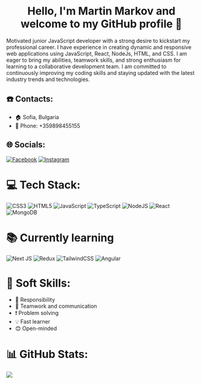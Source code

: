 <h1 align="center">Hello, I'm Martin Markov and welcome to my GitHub profile 👋 </h1>

Motivated junior JavaScript developer with a strong desire to kickstart my professional career. I have experience in creating dynamic and responsive web applications using JavaScript, React, NodeJs, HTML, and CSS.
I am eager to bring my abilities, teamwork skills, and strong enthusiasm for learning to a collaborative development team. I am committed to continuously improving my coding skills and staying updated with the latest industry trends and technologies.

## ☎️ Contacts:
- 🏠 Sofia, Bulgaria
- 📱 Phone: +359898455155

## 🌐 Socials:
[![Facebook](https://img.shields.io/badge/Facebook-%231877F2.svg?logo=Facebook&logoColor=white)](https://facebook.com/https://www.facebook.com/martin.markov3) [![Instagram](https://img.shields.io/badge/Instagram-%23E4405F.svg?logo=Instagram&logoColor=white)](https://instagram.com/https://www.instagram.com/martin.s.markov/) 

# 💻 Tech Stack:
![CSS3](https://img.shields.io/badge/css3-%231572B6.svg?style=for-the-badge&logo=css3&logoColor=white) ![HTML5](https://img.shields.io/badge/html5-%23E34F26.svg?style=for-the-badge&logo=html5&logoColor=white) ![JavaScript](https://img.shields.io/badge/javascript-%23323330.svg?style=for-the-badge&logo=javascript&logoColor=%23F7DF1E) ![TypeScript](https://img.shields.io/badge/typescript-%23007ACC.svg?style=for-the-badge&logo=typescript&logoColor=white) ![NodeJS](https://img.shields.io/badge/node.js-6DA55F?style=for-the-badge&logo=node.js&logoColor=white) ![React](https://img.shields.io/badge/react-%2320232a.svg?style=for-the-badge&logo=react&logoColor=%2361DAFB) ![MongoDB](https://img.shields.io/badge/MongoDB-%234ea94b.svg?style=for-the-badge&logo=mongodb&logoColor=white)

# 📚 Currently learning
![Next JS](https://img.shields.io/badge/Next-black?style=for-the-badge&logo=next.js&logoColor=white)
![Redux](https://img.shields.io/badge/redux-%23593d88.svg?style=for-the-badge&logo=redux&logoColor=white)
![TailwindCSS](https://img.shields.io/badge/tailwindcss-%2338B2AC.svg?style=for-the-badge&logo=tailwind-css&logoColor=white)
![Angular](https://img.shields.io/badge/angular-%23DD0031.svg?style=for-the-badge&logo=angular&logoColor=white)

# 🧠 Soft Skills:
- 💪 Responsibility
- 🤝 Teamwork and communication
- ❗ Problem solving
- 💡 Fast learner
- 😊 Open-minded
# 📊 GitHub Stats:
![](https://github-readme-stats.vercel.app/api/top-langs/?username=martinMarkov13&theme=dracula&hide_border=false&include_all_commits=false&count_private=true&layout=compact)

<!-- Proudly created with GPRM ( https://gprm.itsvg.in ) -->
